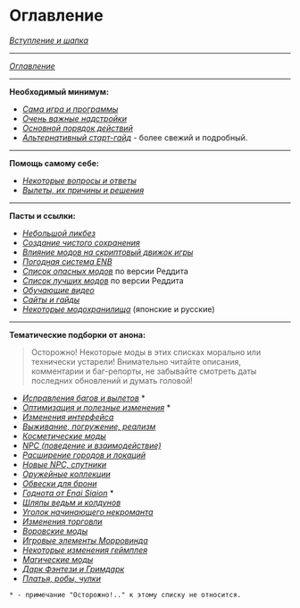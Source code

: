 # Оглавление

[*Вступление и шапка*](00_Вступление_и_шапка.md)

------

[*Оглавление*](01_Оглавление.md)

------

**Необходимый минимум:**

+ [*Сама игра и программы*](01_Minimum/01_Сама_игра_и_программы.md)
+ [*Очень важные надстройки*](01_Minimum/02_Очень_важные_надстройки.md)
+ [*Основной порядок действий*](01_Minimum/03_Основной_порядок_действий.md)
+ [*Альтернативный старт-гайд*](01_Minimum/04_Альтернативный_старт_гайд.md) - более свежий и подробный.

------

**Помощь самому себе:**

+ [*Некоторые вопросы и ответы*](02_Self-Help/01_Некоторые_вопросы_и_ответы.md)
+ [*Вылеты, их причины и решения*](02_Self-Help/02_Вылеты_их_причины_и_решения.md)

------

**Пасты и ссылки:**

+ [*Небольшой ликбез*](03_Texts_And_Links/01_Небольшой_ликбез.md)
+ [*Создание чистого сохранения*](03_Texts_And_Links/03_Создание_чистого_сохранения.md)
+ [*Влияние модов на скриптовый движок игры*](03_Texts_And_Links/04_Влияние_модов_на_скриптовый_движок_игры.md)
+ [*Погодная система ENB*](03_Texts_And_Links/05_Погодная_система_ENB.md)
+ [*Список опасных модов*](https://www.reddit.com/r/skyrimmods/wiki/dangerous_mods_masterlist) по версии Реддита
+ [*Список лучших модов*](https://www.reddit.com/r/skyrimmods/wiki/best_mods_for) по версии Реддита
+ [*Обучающие видео*](03_Texts_And_Links/06_Обучающие_видео.md)
+ [*Сайты и гайды*](03_Texts_And_Links/07_Сайты_и_гайды.md)
+ [*Некоторые модохранилища*](03_Texts_And_Links/08_Модохранилища.md) (японские и русские)

------

**Тематические подборки от анона:**

> Осторожно! Некоторые моды в этих списках морально или технически устарели! Внимательно читайте описания, комментарии и баг-репорты, не забывайте смотреть даты последних обновлений и думать головой!

+ [*Исправления багов и вылетов*](04_Anon_Collection/01_Исправления_багов_и_вылетов.md) *
+ [*Оптимизация и полезные изменения*](04_Anon_Collection/02_Оптимизация_и_полезные_изменения.md) *
+ [*Изменения интерфейса*](04_Anon_Collection/03_Изменения_интерфейса.md)
+ [*Выживание, погружение, реализм*](04_Anon_Collection/04_Выживание_погружение_реализм.md)
+ [*Косметические моды*](04_Anon_Collection/05_Косметические_моды.md)
+ [*NPC (поведение и взаимодействие)*](04_Anon_Collection/06_NPC_поведение_и_взаимодействие.md)
+ [*Расширение городов и локаций*](04_Anon_Collection/07_Расширение_городов_и_локаций.md)
+ [*Новые NPC, спутники*](04_Anon_Collection/08_Новые_NPC_спутники.md)
+ [*Оружейные коллекции*](04_Anon_Collection/09_Оружейные_коллекции.md)
+ [*Обвески для брони*](04_Anon_Collection/10_Обвески_для_брони.md)
+ [*Годнота от Enai Siaion*](04_Anon_Collection/11_Годнота_от_Enai_Siaion.md) *
+ [*Шляпы ведьм и колдунов*](04_Anon_Collection/12_Шляпы_ведьм_и_колдунов.md)
+ [*Уголок начинающего некроманта*](04_Anon_Collection/13_Уголок_начинающего_некроманта.md)
+ [*Изменения торговли*](04_Anon_Collection/14_Изменения_торговли.md)
+ [*Воровские моды*](04_Anon_Collection/15_Воровские_моды.md)
+ [*Игровые элементы Морровинда*](04_Anon_Collection/16_Игровые_элементы_Морровинда.md)
+ [*Некоторые изменения геймплея*](04_Anon_Collection/17_Некоторые_изменения_геймплея.md)
+ [*Магические моды*](04_Anon_Collection/18_Магические_моды.md)
+ [*Дарк Фэнтези и Гримдарк*](04_Anon_Collection/19_Дарк_Фэнтези_и_Гримдарк.md)
+ [*Платья, робы, чулки*](04_Anon_Collection/20_Платья_робы_чулки.md)

```
* - примечание "Осторожно!.." к этому списку не относится.
```
